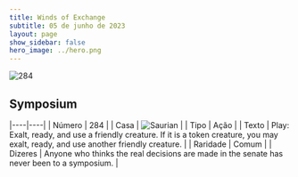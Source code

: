 ```yaml
---
title: Winds of Exchange
subtitle: 05 de junho de 2023
layout: page
show_sidebar: false
hero_image: ../hero.png
---
```


![284](https://mastervault-storage-prod.s3.amazonaws.com/media/card_front/en/600_284_a6dbc84a8680_en.png)


## Symposium

|----|----|
| Número | 284 |
| Casa | ![Saurian](https://archonarcana.com/images/thumb/9/9e/Saurian_P.png/22px-Saurian_P.png "Sauro") |
| Tipo | Ação |
| Texto | Play: Exalt, ready, and use a friendly creature. If it is a token creature, you may exalt, ready, and use another friendly creature.  |
| Raridade | Comum |
| Dizeres | Anyone who thinks the real decisions are made in the senate has never been to a symposium. |
